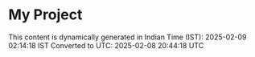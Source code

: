 # My Project

This content is dynamically generated in Indian Time (IST): 2025-02-09 02:14:18 IST
Converted to UTC: 2025-02-08 20:44:18 UTC
